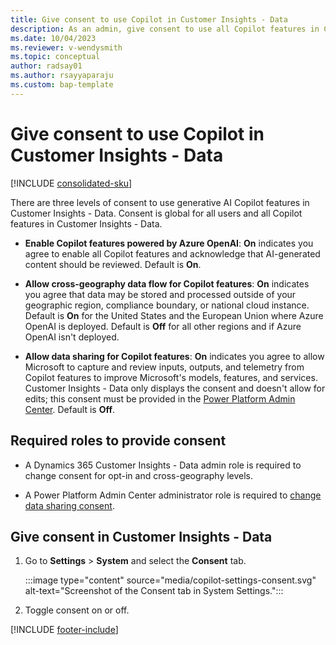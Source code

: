 ```yaml
---
title: Give consent to use Copilot in Customer Insights - Data
description: As an admin, give consent to use all Copilot features in Customer Insights - Data
ms.date: 10/04/2023
ms.reviewer: v-wendysmith
ms.topic: conceptual
author: radsay01
ms.author: rsayyaparaju 
ms.custom: bap-template
---
```


# Give consent to use Copilot in Customer Insights - Data

[!INCLUDE [consolidated-sku](./includes/consolidated-sku.md)]

There are three levels of consent to use generative AI Copilot features in Customer Insights - Data. Consent is global for all users and all Copilot features in Customer Insights - Data.

- **Enable Copilot features powered by Azure OpenAI**: **On** indicates you agree to enable all Copilot features and acknowledge that AI-generated content should be reviewed. Default is **On**.

- **Allow cross-geography data flow for Copilot features**: **On** indicates you agree that data may be stored and processed outside of your geographic region, compliance boundary, or national cloud instance. Default is **On** for the United States and the European Union where Azure OpenAI is deployed. Default is **Off** for all other regions and if Azure OpenAI isn't deployed.

- **Allow data sharing for Copilot features**: **On** indicates you agree to allow Microsoft to capture and review inputs, outputs, and telemetry from Copilot features to improve Microsoft's models, features, and services. Customer Insights - Data only displays the consent and doesn't allow for edits; this consent must be provided in the [Power Platform Admin Center](https://admin.powerplatform.microsoft.com/). Default is **Off**.

## Required roles to provide consent

- A Dynamics 365 Customer Insights - Data admin role is required to change consent for opt-in and cross-geography levels.

- A Power Platform Admin Center administrator role is required to [change data sharing consent](/power-platform/faqs-copilot-data-sharing).

## Give consent in Customer Insights - Data

1. Go to **Settings** > **System** and select the **Consent** tab.

   :::image type="content" source="media/copilot-settings-consent.svg" alt-text="Screenshot of the Consent tab in System Settings.":::

1. Toggle consent on or off.

[!INCLUDE [footer-include](includes/footer-banner.md)]

